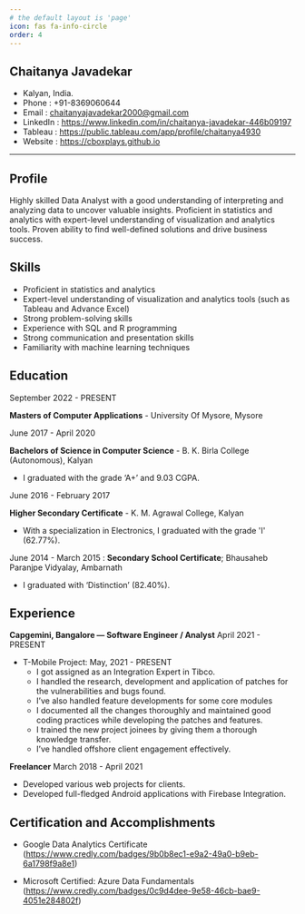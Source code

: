 ```yaml
---
# the default layout is 'page'
icon: fas fa-info-circle
order: 4
---
```


## Chaitanya Javadekar

- Kalyan, India.
- Phone : +91-8369060644
- Email : chaitanyajavadekar2000@gmail.com
- LinkedIn : https://www.linkedin.com/in/chaitanya-javadekar-446b09197
- Tableau : https://public.tableau.com/app/profile/chaitanya4930
- Website : https://cboxplays.github.io

-----------------------------------------------------------------------

## Profile

Highly skilled Data Analyst with a good understanding of interpreting and analyzing data to uncover valuable insights. Proficient in statistics and analytics with expert-level understanding of visualization and analytics tools. Proven ability to find well-defined solutions and drive business success.

## Skills

* Proficient in statistics and analytics
* Expert-level understanding of visualization and analytics tools (such as Tableau and Advance Excel)
* Strong problem-solving skills
* Experience with SQL and R programming
* Strong communication and presentation skills
* Familiarity with machine learning techniques

## Education
September 2022 - PRESENT

**Masters of Computer Applications** - University Of Mysore, Mysore

June 2017 - April 2020

**Bachelors of Science in Computer Science** - B. K. Birla College (Autonomous), Kalyan

* I graduated with the grade ‘A+’ and 9.03 CGPA.
	
June 2016 - February 2017

**Higher Secondary Certificate** - K. M. Agrawal College, Kalyan

* With a specialization in Electronics, I graduated with the grade 'I' (62.77%).
	
June 2014 - March 2015
:	**Secondary School Certificate**; Bhausaheb Paranjpe Vidyalay, Ambarnath

* I graduated with ‘Distinction’ (82.40%).


## Experience
**Capgemini, Bangalore — Software Engineer / Analyst**
April 2021 - PRESENT
	
*	T-Mobile Project: May, 2021 - PRESENT
	* I got assigned as an Integration Expert in Tibco.
	* I handled the research, development and application of patches for the vulnerabilities and bugs found.
	* I’ve also handled feature developments for some core modules
	* I documented all the changes thoroughly and maintained good coding practices while developing the patches and features.
	* I trained the new project joinees by giving them a thorough knowledge transfer.
	* I’ve handled offshore client engagement effectively.

**Freelancer**
March 2018 - April 2021

* Developed various web projects for clients.
* Developed full-fledged Android applications with Firebase Integration.


## Certification and Accomplishments
* Google Data Analytics Certificate (https://www.credly.com/badges/9b0b8ec1-e9a2-49a0-b9eb-6a1798f9a8e1)

* Microsoft Certified: Azure Data Fundamentals (https://www.credly.com/badges/0c9d4dee-9e58-46cb-bae9-4051e284802f)
